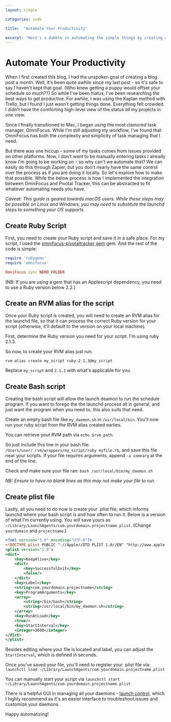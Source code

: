 ```yaml
---
layout: single

categories: code

title:  "Automate Your Productivity"

excerpt: "Here's a dabble in automating the simple things by creating a daemon to handle all that for you."
---
```

# Automate Your Productivity

When I first created this blog, I had the unspoken goal of creating a blog post a month.
Well, it's been quite awhile since my last post - so it's safe to say I haven't kept that goal. (Who knew getting a puppy would offset your schedule so much??)
So while I've been hiatus, I've been researching the best ways to get productive. For awhile, I was using the Kaplan method with Trello, but I found I just wasn't getting things done. Everything felt crowded. I didn't have the comforting high-level view of the status _all_ my projects in one view.

Since I finally transitioned to Mac, I began using the most clamored task manager, OmniFocus. While I'm still adjusting my workflow, I've found that OmniFocus has both the complexity and simplicity of task managing that I need.

But there was one hiccup - some of my tasks comes from issues provided on other platforms. Now, I don't want to be manually entering tasks I already know I'm going to be working on - so why can't we automate that? We can easily do this through Zapier, but you don't nearly have the same control over the process as if you are doing it locally. So let's explore how to make that possible. While the below process is how I implemented the integration between OmniFocus and Pivotal Tracker, this can be abstracted to fit whatever automating needs you have.

*Caveat: This guide is geared towards macOS users. While these steps may be possible on Linux and Windows, you may need to substitute the launchd steps to something your OS supports.*

## Create Ruby Script
First, you need to create your Ruby script and save it in a safe place.
  For my script, I used the [omnifocus-pivotaltracker gem](https://github.com/vesan/omnifocus-pivotaltracker) gem. And the rest of the code is simple:
  ```ruby
  require 'rubygems'
  require 'omnifocus'

  OmniFocus.sync NERD_FOLDER
  ```

  (NB: If you are using a gem that has an Applescript dependency, you need to use a Ruby version below 2.2.)

## Create an RVM alias for the script
Once your Ruby script is created, you will need to create an RVM alias for the launchd file, so that it can process the correct Ruby version for your script (otherwise, it'll default to the version on your local machine).

First, determine the Ruby version you need for your script. I'm using ruby 2.1.3.

So now, to create your RVM alias just run:

`rvm alias create my_script ruby-2.1.3@my_script`

Replace `my_script` and `2.1.3` with what's applicable for you.

## Create Bash script
Creating the bash script will allow the launch deamon to run the schedule program. If you want to forego the the launchd process all in general, and just want the program when you need to, this also suits that need.

Create an empty bash file like `my_daemon.sh` in `/usr/local/bin`. You'll now run your ruby script from the RVM alias created earlies.

You can retrieve your RVM path via `echo $rvm_path`.

So just include this line in your bash file: `/Users/user/.rvm/wrappers/my_script/ruby myfile.rb`, and save this file near your scripts. If your file requires arguments, append `-a somearg` at the end of the line.

Check and make sure your file ran: `bash /usr/local/bin/my_daemon.sh`

*NB: Ensure to have no blank lines as this may not make your file to run.*

## Create plist file
Lastly, all you need to do now is create your .plist file, which informs launchd where your bash script is and how often to run it. Below is a version of what I'm currently using.
You will save yours as `~/Library/LaunchAgents/com.yourdomain.projectname.plist`.
(Change `yourdomain` and `projectname`.)

```xml
<?xml version="1.0" encoding="UTF-8"?>
<!DOCTYPE plist PUBLIC "-//Apple//DTD PLIST 1.0//EN" "http://www.apple.com/DTDs/PropertyList-1.0.dtd">
<plist version="1.0">
<dict>
	<key>KeepAlive</key>
	<dict>
		<key>SuccessfulExit</key>
		<false/>
	</dict>
	<key>Label</key>
	<string>com.yourdomain.projectname</string>
	<key>ProgramArguments</key>
	<array>
		<string>/bin/bash</string>
		<string>/usr/local/bin/my_daemon.sh</string>
	</array>
	<key>RunAtLoad</key>
	<true/>
	<key>StartInterval</key>
	<integer>3600</integer>
</dict>
</plist>
```
Besides editing where your file is located and label, you can adjust the `StartInterval`, which is defined in seconds.

Once you've saved your file, you'll need to register your .plist file via: `launchctl load ~/Library/LaunchAgents/com.yourdomain.projectname.plist`

You can manually start your script via `launchctl start ~/Library/LaunchAgents/com.yourdomain.projectname.plist`

There is a helpful GUI in managing all your daemons - [launch control](http://www.soma-zone.com/LaunchControl/), which I highly recommend as it's an easier interface to troubleshoot issues and customize your daemons.

Happy automatizing!
